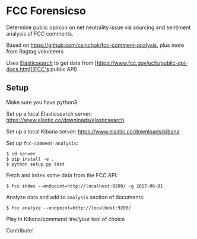 # FCC Forensicso
Determine public opinion on net neutrality issue via sourcing and sentiment analysis of FCC comments.

Based on https://github.com/csinchok/fcc-comment-analysis, plus more from Ragtag volunteers

Uses [Elasticsearch](https://www.elastic.co/) to get data from [https://www.fcc.gov/ecfs/public-api-docs.html](FCC's public API)

## Setup

Make sure you have python3

Set up a local Elasticsearch server: https://www.elastic.co/downloads/elasticsearch

Set up a local Kibana server: https://www.elastic.co/downloads/kibana

Set up `fcc-comment-analysis`:

    $ cd server
    $ pip install -e .
    $ python setup.py test

Fetch and index some data from the FCC API:

    $ fcc index --endpoint=http://localhost:9200/ -g 2017-06-01

Analyze data and add to `analysis` section of documents:

    $ fcc analyze --endpoint=http://localhost:9200/

Play in Kibana/command line/your tool of choice

Contribute!
